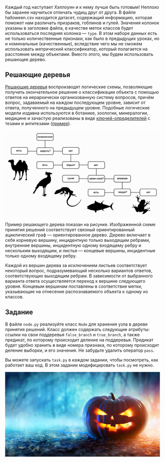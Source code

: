 Каждый год наступает Хэллоуин и к нему лучше быть готовым! 
Неплохо бы заранее научиться отличать чудищ друг от друга. В файле halloween.csv 
находится датасет, содержащий информацию, которая поможет нам различать призраков, 
гоблинов и гулей. Значения колонок указаны в заголовке файла, в качестве меток классов 
будет использоваться последняя колонка &mdash; `type`. В этом наборе данных есть не только 
количественные признаки, как было в предыдущих уроках, но и номинальные (качественные), 
вследствие чего мы не сможем использовать метрический классификатор, который полагается на 
расстояние между объектами. Вместо этого, мы будем использовать решающее дерево.

## Решающие деревья
[Решающие деревья](https://ru.wikipedia.org/wiki/%D0%94%D0%B5%D1%80%D0%B5%D0%B2%D0%BE_%D1%80%D0%B5%D1%88%D0%B5%D0%BD%D0%B8%D0%B9) воспроизводят логические схемы, позволяющие получить окончательное решение 
о классификации объекта с помощью ответов на иерархически организованную систему вопросов, 
причём вопрос, задаваемый на каждом последующем уровне, зависит от ответа, полученного на 
предыдущем уровне. Подобные логические модели издавна используются в ботанике, зоологии, минералогии, 
медицине и зачастую реализованы в виде [ключей-определителей](https://ru.wikipedia.org/wiki/%D0%9A%D0%BB%D1%8E%D1%87_%D0%B4%D0%BB%D1%8F_%D0%BE%D0%BF%D1%80%D0%B5%D0%B4%D0%B5%D0%BB%D0%B5%D0%BD%D0%B8%D1%8F) с тезами и антитезами ([пример](http://antonlyakh.ru/blog/pictures/pr-lavrenko-1955-blacksea-diatoms.png)).

<style>
img {
  display: block;
  margin-left: auto;
  margin-right: auto;
}
</style>

![tree](example_tree.png)

Пример решающего дерева показан на рисунке. Изображенной схеме принятия решений 
соответствует связный ориентированный ациклический граф &mdash; ориентированное дерево. Дерево включает 
в себя корневую вершину, инцидентную только выходящим ребрами, внутренние вершины, инцидентную 
одному входящему ребру и нескольким выходящим, и листья &mdash; концевые вершины, инцидентные только 
одному входящему ребру.

Каждой из вершин дерева за исключением листьев соответствует некоторый вопрос, подразумевающий 
несколько вариантов ответов, соответствующих выходящим ребрам. В зависимости от выбранного 
варианта ответа осуществляется переход к вершине следующего уровня. Концевым вершинам поставлены 
в соответствие метки, указывающие на отнесение распознаваемого объекта к одному из классов.


## Задание

В файле `node.py` реализуйте класс `Node` для хранения узла в дереве принятия решений. Класс должен содержать 
следующие атрибуты: ссылки на свои поддеревья `false_branch` и `true_branch`, а также предикат, 
по которому происходит деление на поддеревья. Предикат будет удобно хранить в виде номера признака, 
по которому происходит деление выборки, и его значения. Не забудьте удалить оператор `pass`.

Вы можете запускать `task.py` в каждом задании, чтобы посмотреть, как работает ваш код. 
В этом задании модифицировать `task.py` не нужно.

![Boo](boo.jpg)